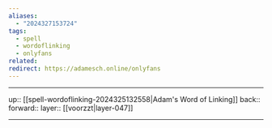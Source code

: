 ```yaml
---
aliases:
  - "2024327153724"
tags:
  - spell
  - wordoflinking
  - onlyfans
related: 
redirect: https://adamesch.online/onlyfans
---
```




***

up:: [[spell-wordoflinking-2024325132558|Adam's Word of Linking]]
back:: 
forward:: 
layer:: [[voorzzt|layer-047]]

***
